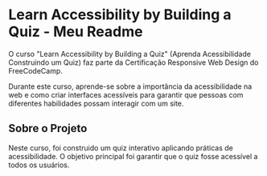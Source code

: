 # Learn Accessibility by Building a Quiz - Meu Readme
O curso "Learn Accessibility by Building a Quiz" (Aprenda Acessibilidade Construindo um Quiz) faz parte da Certificação Responsive Web Design do FreeCodeCamp.

Durante este curso, aprende-se sobre a importância da acessibilidade na web e como criar interfaces acessíveis para garantir que pessoas com diferentes habilidades possam interagir com um site.

## Sobre o Projeto
Neste curso, foi construido um quiz interativo aplicando práticas de acessibilidade. O objetivo principal foi garantir que o quiz fosse acessível a todos os usuários.